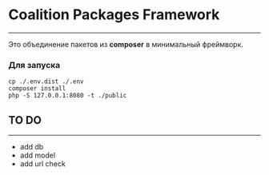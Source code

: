# Coalition Packages Framework

---

Это объединение пакетов из **composer** в минимальный фреймворк.

### Для запуска

```shell
cp ./.env.dist ./.env
composer install
php -S 127.0.0.1:8080 -t ./public
```

## TO DO

---

- add db
- add model
- add url check